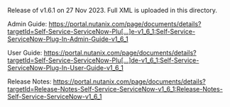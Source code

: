 Release of v1.6.1 on 27 Nov 2023. Full XML is uploaded in this directory.

Admin Guide:
https://portal.nutanix.com/page/documents/details?targetId=Self-Service-ServiceNow-Plu[…]e-v1_6_1:Self-Service-ServiceNow-Plug-In-Admin-Guide-v1_6_1

User Guide:
https://portal.nutanix.com/page/documents/details?targetId=Self-Service-ServiceNow-Plu[…]de-v1_6_1:Self-Service-ServiceNow-Plug-In-User-Guide-v1_6_1

Release Notes:
https://portal.nutanix.com/page/documents/details?targetId=Release-Notes-Self-Service-ServiceNow-v1_6_1:Release-Notes-Self-Service-ServiceNow-v1_6_1 

